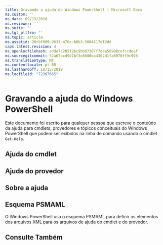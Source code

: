 ```yaml
---
title: Gravando a ajuda do Windows PowerShell | Microsoft Docs
ms.custom: ''
ms.date: 09/13/2016
ms.reviewer: ''
ms.suite: ''
ms.tgt_pltfrm: ''
ms.topic: article
ms.assetid: 20cbf009-9633-476e-b0b3-5604117ef2dd
caps.latest.revision: 4
ms.openlocfilehash: adde7c205f26c9bb87307f7eaa56988cefccdeaf
ms.sourcegitcommit: 52a67bcd9d7bf3e8600ea4302d1fa8970ff9c998
ms.translationtype: MT
ms.contentlocale: pt-BR
ms.lasthandoff: 10/15/2019
ms.locfileid: "72367665"
---
```

# <a name="writing-windows-powershell-help"></a>Gravando a ajuda do Windows PowerShell

Este documento foi escrito para qualquer pessoa que escreve o conteúdo da ajuda para cmdlets, provedores e tópicos conceituais do Windows PowerShell que podem ser exibidos na linha de comando usando o cmdlet `Get-Help`.

## <a name="cmdlet-help"></a>Ajuda do cmdlet

## <a name="provider-help"></a>Ajuda do provedor

## <a name="about-help"></a>Sobre a ajuda

## <a name="psmaml-schema"></a>Esquema PSMAML

 O Windows PowerShell usa o esquema PSMAML para definir os elementos dos arquivos XML para os arquivos de ajuda do cmdlet e do provedor.

## <a name="see-also"></a>Consulte Também

